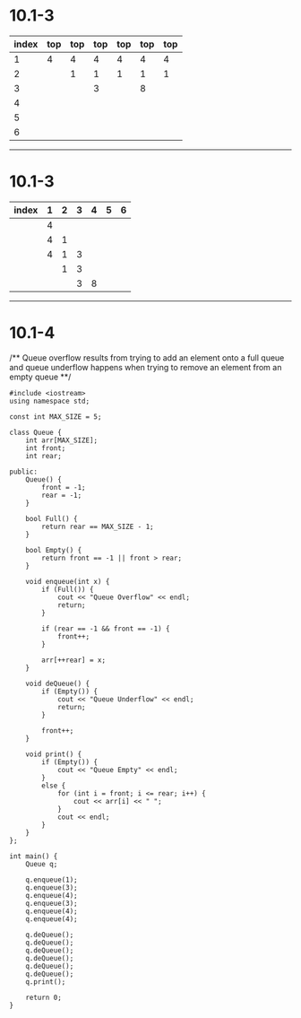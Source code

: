 # 10.1-3
| index| top | top | top |top  |top  | top |
| -- | -- | -- | -- | -- | -- |--|
|1| 4| 4 |4|4| 4 |4 |
|2|  | 1| 1|1| 1| 1|
|3|  |  | 3| | 8| |
|4|  |  | | | | |
|5|   |    | || | |
|6|   |    | || | |
_______________________
# 10.1-3

| index| 1 | 2 | 3 | 4 | 5 | 6 |
| -- | -- | -- | -- | -- | -- |--|
|| 4 |    |  | | | |
||  4| 1  |  | | | |
|| 4 |  1 | 3| | | |
||   | 1  | 3| | | |
||   |    |3 |8| | |


  
 
_____________________________________________________________________________________________

# 10.1-4

/**
Queue overflow results from trying 
to add an element onto a full
queue and queue underflow happens when trying 
to remove an element from an empty queue
**/
```
#include <iostream>
using namespace std;

const int MAX_SIZE = 5;

class Queue {
    int arr[MAX_SIZE];
    int front;
    int rear;

public:
    Queue() {
        front = -1;
        rear = -1;
    }

    bool Full() {
        return rear == MAX_SIZE - 1;
    }

    bool Empty() {
        return front == -1 || front > rear;
    }

    void enqueue(int x) {
        if (Full()) {
            cout << "Queue Overflow" << endl;
            return;
        }

        if (rear == -1 && front == -1) {
            front++;
        }

        arr[++rear] = x;
    }

    void deQueue() {
        if (Empty()) {
            cout << "Queue Underflow" << endl;
            return;
        }

        front++;
    }

    void print() {
        if (Empty()) {
            cout << "Queue Empty" << endl;
        }
        else {
            for (int i = front; i <= rear; i++) {
                cout << arr[i] << " ";
            }
            cout << endl;
        }
    }
};

int main() {
    Queue q;

    q.enqueue(1);
    q.enqueue(3);
    q.enqueue(4);
    q.enqueue(3);
    q.enqueue(4);
    q.enqueue(4);

    q.deQueue();
    q.deQueue();
    q.deQueue();
    q.deQueue();
    q.deQueue();
    q.deQueue();
    q.print();

    return 0;
}
```

